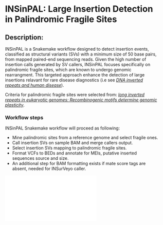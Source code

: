 
# INSinPAL: Large Insertion Detection in Palindromic Fragile Sites

## Description:

INSinPAL is a Snakemake workflow designed to detect insertion events, classified as structural variants (SVs) with a minimum size of 50 base pairs, from mapped paired-end sequencing reads. Given the high number of insertion calls generated by SV callers, INSinPAL focuses specifically on palindromic fragile sites, which are known to undergo genomic rearrangment. This targeted approach enhance the detection of large insertions relavant for rare disease diagnostics (i.e see [*DNA inverted repeats and human disease*](https://www.imrpress.com/journal/FBL/3/4/10.2741/A284)).

Criteria for palindromic fragile sites were selected from: [*long inverted repeats in eukaryotic genomes: Recombinogenic motifs determine genomic plasticity*](https://www.sciencedirect.com/science/article/pii/S0014579306000986).

### Workflow steps

INSinPAL Snakemake workflow will proceed as following:
 - Mine palindromic sites from a reference genome and select fragile ones.
 - Call insertion SVs on sample BAM and merge callers output.
 - Select insertion SVs mapping to palindromic fragile sites.
 - Format VCFs to BEDs and annotate for MEIs, putative inserted sequences source and size.
 - An additional step for BAM formatting exists if mate score tags are absent, needed for INSurVeyo caller.

![DAG of jobs](./doc/dag.pdf)
 



